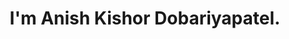 ---
title : "I'm Anish Kishor Dobariyapatel."
# full screen navigation
first_name : "Anish"
last_name : "Dobariyapatel"
bg_image : "images/backgrounds/Anish Photoshoot.jpg"
# animated text loop
occupations:
- "Student"
- "Data Analyst"
- "Incoming e-Commerce Specialist"

# slider background image loop
slider_images:
- "images/slider/slider-1.jpg"
- "images/slider/slider-2.jpg"
- "images/slider/slider-3.jpg"

# button
button:
  enable : true
  label : "About Me"
  link : "#about"


# custom style
custom_class: "" 
custom_attributes: "" 
custom_css: ""

---